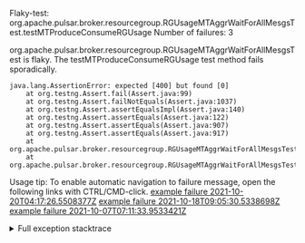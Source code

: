         
Flaky-test: org.apache.pulsar.broker.resourcegroup.RGUsageMTAggrWaitForAllMesgsTest.testMTProduceConsumeRGUsage
Number of failures: 3

org.apache.pulsar.broker.resourcegroup.RGUsageMTAggrWaitForAllMesgsTest is flaky. The testMTProduceConsumeRGUsage test method fails sporadically.

```
java.lang.AssertionError: expected [400] but found [0]
	at org.testng.Assert.fail(Assert.java:99)
	at org.testng.Assert.failNotEquals(Assert.java:1037)
	at org.testng.Assert.assertEqualsImpl(Assert.java:140)
	at org.testng.Assert.assertEquals(Assert.java:122)
	at org.testng.Assert.assertEquals(Assert.java:907)
	at org.testng.Assert.assertEquals(Assert.java:917)
	at org.apache.pulsar.broker.resourcegroup.RGUsageMTAggrWaitForAllMesgsTest.testProduceConsumeUsageOnRG(RGUsageMTAggrWaitForAllMesgsTest.java:470)
	at org.apache.pulsar.broker.resourcegroup.RGUsageMTAggrWaitForAllMesgsTest.testMTProduceConsumeRGUsage(RGUsageMTAggrWaitForAllMesgsTest.java:111)
```

Usage tip: To enable automatic navigation to failure message, open the following links with CTRL/CMD-click.
[example failure 2021-10-20T04:17:26.5508377Z](https://github.com/apache/pulsar/runs/3947248111?check_suite_focus=true?check_suite_focus=true#step:9:138)
[example failure 2021-10-18T09:05:30.5338698Z](https://github.com/apache/pulsar/runs/3924433478?check_suite_focus=true?check_suite_focus=true#step:9:140)
[example failure 2021-10-07T07:11:33.9533421Z](https://github.com/apache/pulsar/runs/3824011886?check_suite_focus=true?check_suite_focus=true#step:9:660)


<details>
<summary>Full exception stacktrace</summary>
<code><pre>
java.lang.AssertionError: expected [400] but found [0]
	at org.testng.Assert.fail(Assert.java:99)
	at org.testng.Assert.failNotEquals(Assert.java:1037)
	at org.testng.Assert.assertEqualsImpl(Assert.java:140)
	at org.testng.Assert.assertEquals(Assert.java:122)
	at org.testng.Assert.assertEquals(Assert.java:907)
	at org.testng.Assert.assertEquals(Assert.java:917)
	at org.apache.pulsar.broker.resourcegroup.RGUsageMTAggrWaitForAllMesgsTest.testProduceConsumeUsageOnRG(RGUsageMTAggrWaitForAllMesgsTest.java:470)
	at org.apache.pulsar.broker.resourcegroup.RGUsageMTAggrWaitForAllMesgsTest.testMTProduceConsumeRGUsage(RGUsageMTAggrWaitForAllMesgsTest.java:111)
	at java.base/jdk.internal.reflect.NativeMethodAccessorImpl.invoke0(Native Method)
	at java.base/jdk.internal.reflect.NativeMethodAccessorImpl.invoke(NativeMethodAccessorImpl.java:62)
	at java.base/jdk.internal.reflect.DelegatingMethodAccessorImpl.invoke(DelegatingMethodAccessorImpl.java:43)
	at java.base/java.lang.reflect.Method.invoke(Method.java:566)
	at org.testng.internal.MethodInvocationHelper.invokeMethod(MethodInvocationHelper.java:132)
	at org.testng.internal.InvokeMethodRunnable.runOne(InvokeMethodRunnable.java:45)
	at org.testng.internal.InvokeMethodRunnable.call(InvokeMethodRunnable.java:73)
	at org.testng.internal.InvokeMethodRunnable.call(InvokeMethodRunnable.java:11)
	at java.base/java.util.concurrent.FutureTask.run(FutureTask.java:264)
	at java.base/java.util.concurrent.ThreadPoolExecutor.runWorker(ThreadPoolExecutor.java:1128)
	at java.base/java.util.concurrent.ThreadPoolExecutor$Worker.run(ThreadPoolExecutor.java:628)
	at java.base/java.lang.Thread.run(Thread.java:829)

</pre></code>
</details>

